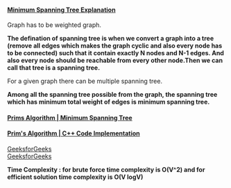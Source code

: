 #### [Minimum Spanning Tree Explanation](https://www.youtube.com/watch?v=xsM8i0jVF1w&list=PLgUwDviBIf0rGEWe64KWas0Nryn7SCRWw&index=19)   

Graph has to be weighted graph.   

**The defination of spanning tree is when we convert a graph into a tree (remove all edges which makes the graph cyclic and also every node has to be connected)
such that it contain exactly N nodes and N-1 edges. And also every node should be reachable from every other node.Then we can call that tree is a spanning tree.**    

For a given graph there can be multiple spanning tree.   

**Among all the spanning tree possible from the graph, the spanning tree which has minimum total weight of edges is minimum spanning tree.**   

#### [Prims Algorithm | Minimum Spanning Tree](https://www.youtube.com/watch?v=HnD676J56ak&list=PLgUwDviBIf0rGEWe64KWas0Nryn7SCRWw&index=20)     

#### [Prim's Algorithm | C++ Code Implementation](https://www.youtube.com/watch?v=oNTsS8lGDHw&list=PLgUwDviBIf0rGEWe64KWas0Nryn7SCRWw&index=22)   
[GeeksforGeeks](https://www.geeksforgeeks.org/prims-minimum-spanning-tree-mst-greedy-algo-5/)   
[GeeksforGeeks](https://www.geeksforgeeks.org/prims-mst-for-adjacency-list-representation-greedy-algo-6/)   

**Time Complexity : for brute force time complexity is O(V^2) and for efficient solution time complexity is O(V logV)**   
